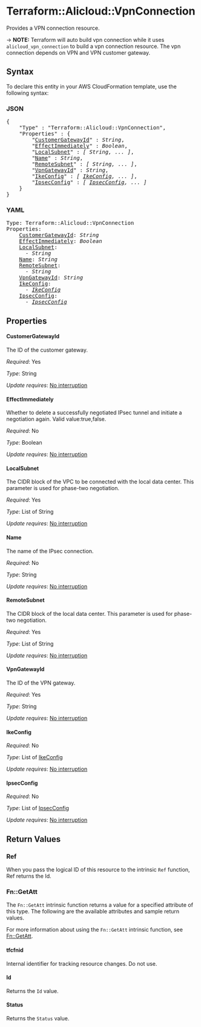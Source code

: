 # Terraform::Alicloud::VpnConnection

Provides a VPN connection resource.

-> **NOTE:** Terraform will auto build vpn connection while it uses `alicloud_vpn_connection` to build a vpn connection resource.
             The vpn connection depends on VPN and VPN customer gateway.

## Syntax

To declare this entity in your AWS CloudFormation template, use the following syntax:

### JSON

<pre>
{
    "Type" : "Terraform::Alicloud::VpnConnection",
    "Properties" : {
        "<a href="#customergatewayid" title="CustomerGatewayId">CustomerGatewayId</a>" : <i>String</i>,
        "<a href="#effectimmediately" title="EffectImmediately">EffectImmediately</a>" : <i>Boolean</i>,
        "<a href="#localsubnet" title="LocalSubnet">LocalSubnet</a>" : <i>[ String, ... ]</i>,
        "<a href="#name" title="Name">Name</a>" : <i>String</i>,
        "<a href="#remotesubnet" title="RemoteSubnet">RemoteSubnet</a>" : <i>[ String, ... ]</i>,
        "<a href="#vpngatewayid" title="VpnGatewayId">VpnGatewayId</a>" : <i>String</i>,
        "<a href="#ikeconfig" title="IkeConfig">IkeConfig</a>" : <i>[ <a href="ikeconfig.md">IkeConfig</a>, ... ]</i>,
        "<a href="#ipsecconfig" title="IpsecConfig">IpsecConfig</a>" : <i>[ <a href="ipsecconfig.md">IpsecConfig</a>, ... ]</i>
    }
}
</pre>

### YAML

<pre>
Type: Terraform::Alicloud::VpnConnection
Properties:
    <a href="#customergatewayid" title="CustomerGatewayId">CustomerGatewayId</a>: <i>String</i>
    <a href="#effectimmediately" title="EffectImmediately">EffectImmediately</a>: <i>Boolean</i>
    <a href="#localsubnet" title="LocalSubnet">LocalSubnet</a>: <i>
      - String</i>
    <a href="#name" title="Name">Name</a>: <i>String</i>
    <a href="#remotesubnet" title="RemoteSubnet">RemoteSubnet</a>: <i>
      - String</i>
    <a href="#vpngatewayid" title="VpnGatewayId">VpnGatewayId</a>: <i>String</i>
    <a href="#ikeconfig" title="IkeConfig">IkeConfig</a>: <i>
      - <a href="ikeconfig.md">IkeConfig</a></i>
    <a href="#ipsecconfig" title="IpsecConfig">IpsecConfig</a>: <i>
      - <a href="ipsecconfig.md">IpsecConfig</a></i>
</pre>

## Properties

#### CustomerGatewayId

The ID of the customer gateway.

_Required_: Yes

_Type_: String

_Update requires_: [No interruption](https://docs.aws.amazon.com/AWSCloudFormation/latest/UserGuide/using-cfn-updating-stacks-update-behaviors.html#update-no-interrupt)

#### EffectImmediately

Whether to delete a successfully negotiated IPsec tunnel and initiate a negotiation again. Valid value:true,false.

_Required_: No

_Type_: Boolean

_Update requires_: [No interruption](https://docs.aws.amazon.com/AWSCloudFormation/latest/UserGuide/using-cfn-updating-stacks-update-behaviors.html#update-no-interrupt)

#### LocalSubnet

The CIDR block of the VPC to be connected with the local data center. This parameter is used for phase-two negotiation.

_Required_: Yes

_Type_: List of String

_Update requires_: [No interruption](https://docs.aws.amazon.com/AWSCloudFormation/latest/UserGuide/using-cfn-updating-stacks-update-behaviors.html#update-no-interrupt)

#### Name

The name of the IPsec connection.

_Required_: No

_Type_: String

_Update requires_: [No interruption](https://docs.aws.amazon.com/AWSCloudFormation/latest/UserGuide/using-cfn-updating-stacks-update-behaviors.html#update-no-interrupt)

#### RemoteSubnet

The CIDR block of the local data center. This parameter is used for phase-two negotiation.

_Required_: Yes

_Type_: List of String

_Update requires_: [No interruption](https://docs.aws.amazon.com/AWSCloudFormation/latest/UserGuide/using-cfn-updating-stacks-update-behaviors.html#update-no-interrupt)

#### VpnGatewayId

The ID of the VPN gateway.

_Required_: Yes

_Type_: String

_Update requires_: [No interruption](https://docs.aws.amazon.com/AWSCloudFormation/latest/UserGuide/using-cfn-updating-stacks-update-behaviors.html#update-no-interrupt)

#### IkeConfig

_Required_: No

_Type_: List of <a href="ikeconfig.md">IkeConfig</a>

_Update requires_: [No interruption](https://docs.aws.amazon.com/AWSCloudFormation/latest/UserGuide/using-cfn-updating-stacks-update-behaviors.html#update-no-interrupt)

#### IpsecConfig

_Required_: No

_Type_: List of <a href="ipsecconfig.md">IpsecConfig</a>

_Update requires_: [No interruption](https://docs.aws.amazon.com/AWSCloudFormation/latest/UserGuide/using-cfn-updating-stacks-update-behaviors.html#update-no-interrupt)

## Return Values

### Ref

When you pass the logical ID of this resource to the intrinsic `Ref` function, Ref returns the Id.

### Fn::GetAtt

The `Fn::GetAtt` intrinsic function returns a value for a specified attribute of this type. The following are the available attributes and sample return values.

For more information about using the `Fn::GetAtt` intrinsic function, see [Fn::GetAtt](https://docs.aws.amazon.com/AWSCloudFormation/latest/UserGuide/intrinsic-function-reference-getatt.html).

#### tfcfnid

Internal identifier for tracking resource changes. Do not use.

#### Id

Returns the <code>Id</code> value.

#### Status

Returns the <code>Status</code> value.

